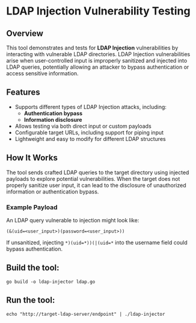 # LDAP Injection Vulnerability Testing

## Overview

This tool demonstrates and tests for **LDAP Injection** vulnerabilities by interacting with vulnerable LDAP directories. LDAP Injection vulnerabilities arise when user-controlled input is improperly sanitized and injected into LDAP queries, potentially allowing an attacker to bypass authentication or access sensitive information.


## Features

- Supports different types of LDAP Injection attacks, including:
  - **Authentication bypass**
  - **Information disclosure**
- Allows testing via both direct input or custom payloads
- Configurable target URLs, including support for piping input
- Lightweight and easy to modify for different LDAP structures

## How It Works

The tool sends crafted LDAP queries to the target directory using injected payloads to explore potential vulnerabilities. When the target does not properly sanitize user input, it can lead to the disclosure of unauthorized information or authentication bypass.

### Example Payload

An LDAP query vulnerable to injection might look like:

`(&(uid=<user_input>)(password=<user_input>))`

If unsanitized, injecting `*)(uid=*))(|(uid=*` into the username field could bypass authentication.

## Build the tool:

`go build -o ldap-injector ldap.go`

## Run the tool:

`echo "http://target-ldap-server/endpoint" | ./ldap-injector`